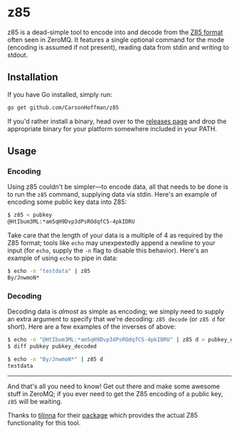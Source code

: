 # z85

z85 is a dead-simple tool to encode into and decode from the [Z85 format](http://rfc.zeromq.org/spec:32/Z85) often seen in ZeroMQ. It features a single optional command for the mode (encoding is assumed if not present), reading data from stdin and writing to stdout.

## Installation

If you have Go installed, simply run:

```sh
go get github.com/CarsonHoffman/z85
```

If you'd rather install a binary, head over to the [releases page](https://github.com/CarsonHoffman/z85/releases) and drop the appropriate binary for your platform somewhere included in your PATH.

## Usage

### Encoding

Using z85 couldn't be simpler—to encode data, all that needs to be done is to run the `z85` command, supplying data via stdin. Here's an example of encoding some public key data into Z85:

```sh
$ z85 < pubkey
@HtIbum3ML:*am5qH9Dvp3dPsROdqfC5-4pkIDRU
```

Take care that the length of your data is a multiple of 4 as required by the Z85 format; tools like `echo` may unexpextedly append a newline to your input (for `echo`, supply the `-n` flag to disable this behavior). Here's an example of using `echo` to pipe in data:

```sh
$ echo -n "testdata" | z85
By/JnwmoN*
```

### Decoding

Decoding data is *almost* as simple as encoding; we simply need to supply an extra argument to specify that we're decoding: `z85 decode` (or `z85 d` for short). Here are a few examples of the inverses of above:

```sh
$ echo -n "@HtIbum3ML:*am5qH9Dvp3dPsROdqfC5-4pkIDRU" | z85 d > pubkey_decoded
$ diff pubkey pubkey_decoded

```

```sh
$ echo -n "By/JnwmoN*" | z85 d
testdata
```

---

And that's all you need to know! Get out there and make some awesome stuff in ZeroMQ; if you ever need to get the Z85 encoding of a public key, `z85` will be waiting.

Thanks to [tilinna](https://github.com/tilinna) for their [package](https://github.com/tilinna/z85) which provides the actual Z85 functionality for this tool.
